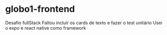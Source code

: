 # globo1-frontend
Desafio fullStack
Faltou incluir os cards de texto e fazer o test unitário
Usei o expo e react native como framework
